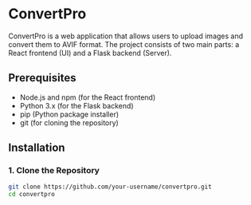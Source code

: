 # ConvertPro

ConvertPro is a web application that allows users to upload images and convert them to AVIF format. The project consists of two main parts: a React frontend (UI) and a Flask backend (Server).

## Prerequisites

- Node.js and npm (for the React frontend)
- Python 3.x (for the Flask backend)
- pip (Python package installer)
- git (for cloning the repository)

## Installation

### 1. Clone the Repository

```sh
git clone https://github.com/your-username/convertpro.git
cd convertpro
